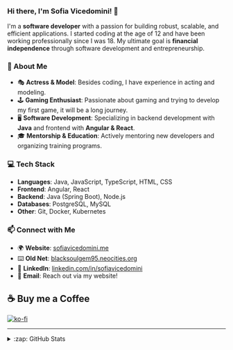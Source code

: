 ### Hi there, I'm Sofia Vicedomini! 👋

I'm a **software developer** with a passion for building robust, scalable, and efficient applications. I started coding at the age of 12 and have been working professionally since I was 18. My ultimate goal is **financial independence** through software development and entrepreneurship.

### 🚀 About Me
- 🎭 **Actress & Model**: Besides coding, I have experience in acting and modeling.
- 🕹️ **Gaming Enthusiast**: Passionate about gaming and trying to develop my first game, it will be a long journey.
- 🖥️ **Software Development**: Specializing in backend development with **Java** and frontend with **Angular & React**.
- 🎓 **Mentorship & Education**: Actively mentoring new developers and organizing training programs.

### 💻 Tech Stack
- **Languages**: Java, JavaScript, TypeScript, HTML, CSS
- **Frontend**: Angular, React
- **Backend**: Java (Spring Boot), Node.js
- **Databases**: PostgreSQL, MySQL
- **Other**: Git, Docker, Kubernetes

### 📫 Connect with Me
- 🌍 **Website**: [sofiavicedomini.me](https://sofiavicedomini.me)
- ⌨️ **Old Net**: [blacksoulgem95.neocities.org](https://blacksoulgem95.neocities.org)
- 💼 **LinkedIn**: [linkedin.com/in/sofiavicedomini](https://www.linkedin.com/in/sofiavicedomini)
- 📧 **Email**: Reach out via my website!

## ☕️ Buy me a Coffee

[![ko-fi](https://ko-fi.com/img/githubbutton_sm.svg)](https://ko-fi.com/Q5Q1AEQQK)

---

<details>
  <summary>:zap: GitHub Stats</summary>

  <img align="left" alt="BlackSoulGem95's GitHub Stats" src="https://github-readme-stats.vercel.app/api?username=blacksoulgem95&show_icons=true&hide_border=true" />

</details>
